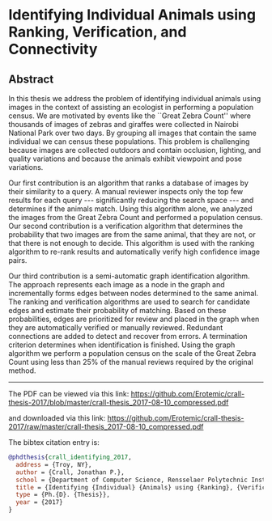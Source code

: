 # Identifying Individual Animals using Ranking, Verification, and Connectivity


## Abstract

In this thesis we address the problem of identifying individual animals using images in the context of assisting
  an ecologist in performing a population census.
We are motivated by events like the ``Great Zebra Count'' where thousands of images of zebras and giraffes were
  collected in Nairobi National Park over two days.
By grouping all images that contain the same individual we can census these populations.
This problem is challenging because images are collected outdoors and contain occlusion, lighting, and quality
  variations and because the animals exhibit viewpoint and pose variations.

Our first contribution is an algorithm that ranks a database of images by their similarity to a query.
A manual reviewer inspects only the top few results for each query --- significantly reducing the search space
  --- and determines if the animals match.
Using this algorithm alone, we analyzed the images from the Great Zebra Count and performed a population census.
Our second contribution is a verification algorithm that determines the probability that two images are from the
  same animal, that they are not, or that there is not enough to decide.
This algorithm is used with the ranking algorithm to re-rank results and automatically verify high confidence
  image pairs.

Our third contribution is a semi-automatic graph identification algorithm.
The approach represents each image as a node in the graph and incrementally forms edges between nodes determined
  to the same animal.
The ranking and verification algorithms are used to search for candidate edges and estimate their probability of
  matching.
Based on these probabilities, edges are prioritized for review and placed in the graph when they are
  automatically verified or manually reviewed.
Redundant connections are added to detect and recover from errors.
A termination criterion determines when identification is finished.
Using the graph algorithm we perform a population census on the scale of the Great Zebra Count using less than
  25% of the manual reviews required by the original method.

-----

The PDF can be viewed via this link: https://github.com/Erotemic/crall-thesis-2017/blob/master/crall-thesis_2017-08-10_compressed.pdf 

and downloaded via this link: https://github.com/Erotemic/crall-thesis-2017/raw/master/crall-thesis_2017-08-10_compressed.pdf


The bibtex citation entry is: 

```bibtex
@phdthesis{crall_identifying_2017,
  address = {Troy, NY},
  author = {Crall, Jonathan P.},
  school = {Department of Computer Science, Rensselaer Polytechnic Institute},
  title = {Identifying {Individual} {Animals} using {Ranking}, {Verification}, and {Connectivity}},
  type = {Ph.{D}. {Thesis}},
  year = {2017}
}
```
